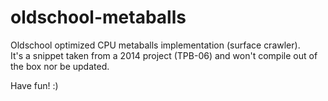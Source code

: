 # oldschool-metaballs

Oldschool optimized CPU metaballs implementation (surface crawler).  
It's a snippet taken from a 2014 project (TPB-06) and won't compile out of the box nor be updated.

Have fun! :)
